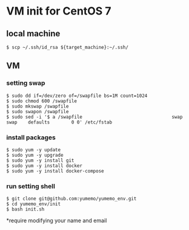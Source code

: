 # VM init for CentOS 7
## local machine
```
$ scp ~/.ssh/id_rsa ${target_machine}:~/.ssh/
```

## VM
### setting swap
```
$ sudo dd if=/dev/zero of=/swapfile bs=1M count=1024
$ sudo chmod 600 /swapfile
$ sudo mkswap /swapfile
$ sudo swapon /swapfile
$ sudo sed -i '$ a /swapfile                                 swap                    swap    defaults        0 0' /etc/fstab
```
### install packages
```
$ sudo yum -y update
$ sudo yum -y upgrade
$ sudo yum -y install git
$ sudo yum -y install docker
$ sudo yum -y install docker-compose
```

### run setting shell
```
$ git clone git@github.com:yumemo/yumemo_env.git
$ cd yumemo_env/init
$ bash init.sh
```
*require modifying your name and email
